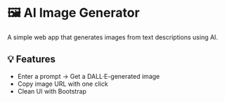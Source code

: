 # 🖼️ AI Image Generator

A simple web app that generates images from text descriptions using AI.

## 💡 Features
- Enter a prompt → Get a DALL·E-generated image
- Copy image URL with one click
- Clean UI with Bootstrap

